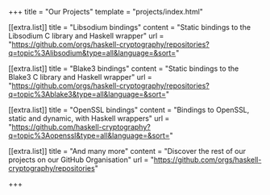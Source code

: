 +++
title = "Our Projects"
template = "projects/index.html"

[[extra.list]]
title = "Libsodium bindings"
content = "Static bindings to the Libsodium C library and Haskell wrapper"
url = "https://github.com/orgs/haskell-cryptography/repositories?q=topic%3Alibsodium&type=all&language=&sort="

[[extra.list]]
title = "Blake3 bindings"
content = "Static bindings to the Blake3 C library and Haskell wrapper"
url = "https://github.com/orgs/haskell-cryptography/repositories?q=topic%3Ablake3&type=all&language=&sort="

[[extra.list]]
title = "OpenSSL bindings"
content = "Bindings to OpenSSL, static and dynamic, with Haskell wrappers"
url = "https://github.com/haskell-cryptography?q=topic%3Aopenssl&type=all&language=&sort="

[[extra.list]]
title = "And many more"
content = "Discover the rest of our projects on our GitHub Organisation"
url = "https://github.com/orgs/haskell-cryptography/repositories"

+++
